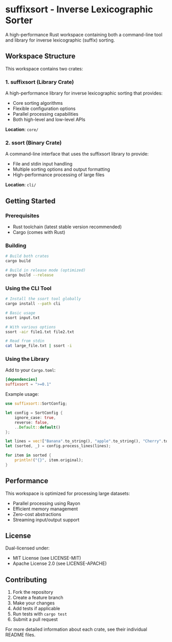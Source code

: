 # suffixsort - Inverse Lexicographic Sorter

A high-performance Rust workspace containing both a command-line tool and library for inverse lexicographic (suffix) sorting.

## Workspace Structure

This workspace contains two crates:

### 1. suffixsort (Library Crate)
A high-performance library for inverse lexicographic sorting that provides:
- Core sorting algorithms
- Flexible configuration options
- Parallel processing capabilities
- Both high-level and low-level APIs

**Location**: `core/`

### 2. ssort (Binary Crate)
A command-line interface that uses the suffixsort library to provide:
- File and stdin input handling
- Multiple sorting options and output formatting
- High-performance processing of large files

**Location**: `cli/`

## Getting Started

### Prerequisites
- Rust toolchain (latest stable version recommended)
- Cargo (comes with Rust)

### Building

```bash
# Build both crates
cargo build

# Build in release mode (optimized)
cargo build --release
```

### Using the CLI Tool

```bash
# Install the ssort tool globally
cargo install --path cli

# Basic usage
ssort input.txt

# With various options
ssort -air file1.txt file2.txt

# Read from stdin
cat large_file.txt | ssort -i
```

### Using the Library

Add to your `Cargo.toml`:
```toml
[dependencies]
suffixsort = ">=0.1"
```

Example usage:
```rust
use suffixsort::SortConfig;

let config = SortConfig {
    ignore_case: true,
    reverse: false,
    ..Default::default()
};

let lines = vec!["Banana".to_string(), "apple".to_string(), "Cherry".to_string()];
let (sorted, _) = config.process_lines(lines);

for item in sorted {
    println!("{}", item.original);
}
```

## Performance

This workspace is optimized for processing large datasets:
- Parallel processing using Rayon
- Efficient memory management
- Zero-cost abstractions
- Streaming input/output support

## License

Dual-licensed under:
- MIT License (see LICENSE-MIT)
- Apache License 2.0 (see LICENSE-APACHE)

## Contributing

1. Fork the repository
2. Create a feature branch
3. Make your changes
4. Add tests if applicable
5. Run tests with `cargo test`
6. Submit a pull request

For more detailed information about each crate, see their individual README files.

